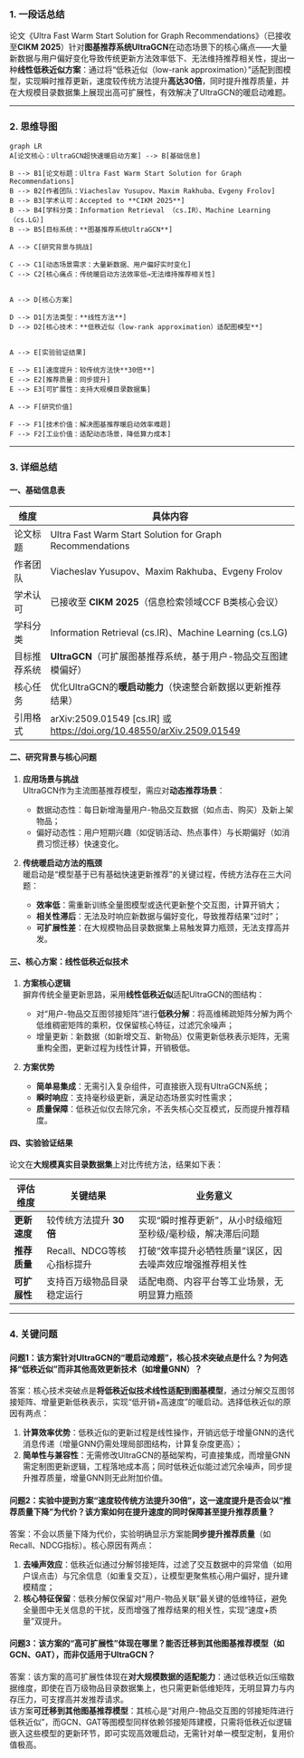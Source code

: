 ### 1. 一段话总结
论文《Ultra Fast Warm Start Solution for Graph Recommendations》（已接收至**CIKM 2025**）针对**图基推荐系统UltraGCN**在动态场景下的核心痛点——大量新数据与用户偏好变化导致传统更新方法效率低下、无法维持推荐相关性，提出一种**线性低秩近似方案**：通过将“低秩近似（low-rank approximation）”适配到图模型，实现瞬时推荐更新，速度较传统方法提升**高达30倍**，同时提升推荐质量，并在大规模目录数据集上展现出高可扩展性，有效解决了UltraGCN的暖启动难题。


---


### 2. 思维导图
```mermaid
graph LR
A[论文核心：UltraGCN超快速暖启动方案] --> B[基础信息]

B --> B1[论文标题：Ultra Fast Warm Start Solution for Graph Recommendations]
B --> B2[作者团队：Viacheslav Yusupov、Maxim Rakhuba、Evgeny Frolov]
B --> B3[学术认可：Accepted to **CIKM 2025**]
B --> B4[学科分类：Information Retrieval （cs.IR）、Machine Learning （cs.LG）]
B --> B5[目标系统：**图基推荐系统UltraGCN**]

A --> C[研究背景与挑战]

C --> C1[动态场景需求：大量新数据、用户偏好实时变化]
C --> C2[核心痛点：传统暖启动方法效率低→无法维持推荐相关性]


A --> D[核心方案]

D --> D1[方法类型：**线性方法**]
D --> D2[核心技术：**低秩近似（low-rank approximation）适配图模型**]


A --> E[实验验证结果]

E --> E1[速度提升：较传统方法快**30倍**]
E --> E2[推荐质量：同步提升]
E --> E3[可扩展性：支持大规模目录数据集]

A --> F[研究价值]

F --> F1[技术价值：解决图基推荐暖启动效率难题]
F --> F2[工业价值：适配动态场景，降低算力成本]
```


---


### 3. 详细总结
#### 一、基础信息表
| 维度                | 具体内容                                                                 |
|---------------------|--------------------------------------------------------------------------|
| 论文标题            | Ultra Fast Warm Start Solution for Graph Recommendations                |
| 作者团队            | Viacheslav Yusupov、Maxim Rakhuba、Evgeny Frolov                         |
| 学术认可            | 已接收至 **CIKM 2025**（信息检索领域CCF B类核心会议）                   |
| 学科分类            | Information Retrieval (cs.IR)、Machine Learning (cs.LG)                  |
| 目标推荐系统        | **UltraGCN**（可扩展图基推荐系统，基于用户-物品交互图建模偏好）         |
| 核心任务            | 优化UltraGCN的**暖启动能力**（快速整合新数据以更新推荐结果）             |
| 引用格式            | arXiv:2509.01549 [cs.IR] 或 https://doi.org/10.48550/arXiv.2509.01549   |

#### 二、研究背景与核心问题
1. **应用场景与挑战**  
   UltraGCN作为主流图基推荐模型，需应对**动态推荐场景**：
    - 数据动态性：每日新增海量用户-物品交互数据（如点击、购买）及新上架物品；
    - 偏好动态性：用户短期兴趣（如促销活动、热点事件）与长期偏好（如消费习惯迁移）快速变化。

2. **传统暖启动方法的瓶颈**  
   暖启动是“模型基于已有基础快速更新推荐”的关键过程，传统方法存在三大问题：
    - **效率低**：需重新训练全量图模型或迭代更新整个交互图，计算开销大；
    - **相关性滞后**：无法及时响应新数据与偏好变化，导致推荐结果“过时”；
    - **可扩展性差**：在大规模物品目录数据集上易触发算力瓶颈，无法支撑高并发。

#### 三、核心方案：线性低秩近似技术
1. **方案核心逻辑**  
   摒弃传统全量更新思路，采用**线性低秩近似**适配UltraGCN的图结构：
    - 对“用户-物品交互图邻接矩阵”进行**低秩分解**：将高维稀疏矩阵分解为两个低维稠密矩阵的乘积，仅保留核心特征，过滤冗余噪声；
    - 增量更新：新数据（如新增交互、新物品）仅需更新低秩表示矩阵，无需重构全图，更新过程为线性计算，开销极低。

2. **方案优势**
    - **简单易集成**：无需引入复杂组件，可直接嵌入现有UltraGCN系统；
    - **瞬时响应**：支持毫秒级更新，满足动态场景实时性需求；
    - **质量保障**：低秩近似仅去除冗余，不丢失核心交互模式，反而提升推荐精度。

#### 四、实验验证结果
论文在**大规模真实目录数据集**上对比传统方法，结果如下表：

| 评估维度         | 关键结果                  | 业务意义                                                                 |
|------------------|---------------------------|--------------------------------------------------------------------------|
| **更新速度**     | 较传统方法提升 **30倍**    | 实现“瞬时推荐更新”，从小时级缩短至秒级/毫秒级，解决滞后问题             |
| **推荐质量**     | Recall、NDCG等核心指标提升 | 打破“效率提升必牺牲质量”误区，因去噪声效应增强推荐相关性                 |
| **可扩展性**     | 支持百万级物品目录稳定运行 | 适配电商、内容平台等工业场景，无明显算力瓶颈                             |


---


### 4. 关键问题
#### 问题1：该方案针对UltraGCN的“暖启动难题”，核心技术突破点是什么？为何选择“低秩近似”而非其他高效更新技术（如增量GNN）？
答案：核心技术突破点是**将低秩近似技术线性适配到图基模型**，通过分解交互图邻接矩阵、增量更新低秩表示，实现“低开销+高速度”的暖启动。选择低秩近似的原因有两点：
1. **计算效率优势**：低秩近似的更新过程是线性操作，开销远低于增量GNN的迭代消息传递（增量GNN仍需处理局部图结构，计算复杂度更高）；
2. **简单性与兼容性**：无需修改UltraGCN的基础架构，可直接集成，而增量GNN需定制图更新逻辑，工程落地成本高；同时低秩近似能过滤冗余噪声，同步提升推荐质量，增量GNN则无此附加价值。

#### 问题2：实验中提到方案“速度较传统方法提升30倍”，这一速度提升是否会以“推荐质量下降”为代价？该方案如何在提升速度的同时保障甚至提升推荐质量？
答案：不会以质量下降为代价，实验明确显示方案能**同步提升推荐质量**（如Recall、NDCG指标）。核心原因有两点：
1. **去噪声效应**：低秩近似通过分解邻接矩阵，过滤了交互数据中的异常值（如用户误点击）与冗余信息（如重复交互），让模型更聚焦核心用户偏好，提升建模精度；
2. **核心特征保留**：低秩分解仅保留对“用户-物品关联”最关键的低维特征，避免全量图中无关信息的干扰，反而增强了推荐结果的相关性，实现“速度+质量”双提升。

#### 问题3：该方案的“高可扩展性”体现在哪里？能否迁移到其他图基推荐模型（如GCN、GAT），而非仅适用于UltraGCN？
答案：该方案的高可扩展性体现在**对大规模数据的适配能力**：通过低秩近似压缩数据维度，即使在百万级物品目录数据集上，也只需更新低维矩阵，无明显算力与内存压力，可支撑高并发推荐请求。  
该方案**可迁移到其他图基推荐模型**：其核心是“对用户-物品交互图的邻接矩阵进行低秩近似”，而GCN、GAT等图模型同样依赖邻接矩阵建模，只需将低秩近似逻辑嵌入这些模型的更新环节，即可实现高效暖启动，无需针对单一模型定制，复用价值极高。